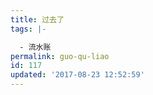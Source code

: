 ```yaml
---
title: 过去了
tags: |-

  - 流水账
permalink: guo-qu-liao
id: 117
updated: '2017-08-23 12:52:59'
---
```


<div id="wrap" class="my-map">
		<div id="mapContainer"></div>
	</div>
	<script src="//webapi.amap.com/maps?v=1.3&key=8325164e247e15eea68b59e89200988b"></script>
	<script>
	!function(){
		var infoWindow, map, level = 13,
			center = {lng: 104.771593, lat: 29.334865},
			features = [{type: "Polyline", name: "", desc: "", strokeWeight: 5, strokeColor: "#F0202F", strokeOpacity: 0.86, lnglat: [{lng: 104.777089, lat: 29.325357}, {lng: 104.780779, lat: 29.325282}, {lng: 104.784728, lat: 29.326554}, {lng: 104.788848, lat: 29.326629}, {lng: 104.791337, lat: 29.327826}, {lng: 104.788676, lat: 29.329921}, {lng: 104.788333, lat: 29.332765}, {lng: 104.786015, lat: 29.33703}, {lng: 104.785843, lat: 29.340472}, {lng: 104.782582, lat: 29.346607}, {lng: 104.781895, lat: 29.347205}, {lng: 104.764557, lat: 29.341818}, {lng: 104.762326, lat: 29.338526}, {lng: 104.761725, lat: 29.335159}, {lng: 104.757863, lat: 29.333214}, {lng: 104.755631, lat: 29.333663}, {lng: 104.754146, lat: 29.334022}, {lng: 104.748266, lat: 29.331964}, {lng: 104.75406, lat: 29.328223}, {lng: 104.762514, lat: 29.326839}, {lng: 104.769038, lat: 29.325828}, {lng: 104.773029, lat: 29.326352}, {lng: 104.777191, lat: 29.325305}]}];

		function loadFeatures(){
			for(var feature, data, i = 0, len = features.length, j, jl, path; i < len; i++){
				data = features[i];
				switch(data.type){
					case "Marker":
						feature = new AMap.Marker({ map: map, position: new AMap.LngLat(data.lnglat.lng, data.lnglat.lat),
							zIndex: 3, extData: data, offset: new AMap.Pixel(data.offset.x, data.offset.y), title: data.name,
							content: '<div class="icon icon-' + data.icon + ' icon-'+ data.icon +'-' + data.color +'"></div>' });
						break;
					case "Polyline":
						for(j = 0, jl = data.lnglat.length, path = []; j < jl; j++){
							path.push(new AMap.LngLat(data.lnglat[j].lng, data.lnglat[j].lat));
						}
						feature = new AMap.Polyline({ map: map, path: path, extData: data, zIndex: 2,
							strokeWeight: data.strokeWeight, strokeColor: data.strokeColor, strokeOpacity: data.strokeOpacity });
						break;
					case "Polygon":
						for(j = 0, jl = data.lnglat.length, path = []; j < jl; j++){
							path.push(new AMap.LngLat(data.lnglat[j].lng, data.lnglat[j].lat));
						}
						feature = new AMap.Polygon({ map: map, path: path, extData: data, zIndex: 1,
							strokeWeight: data.strokeWeight, strokeColor: data.strokeColor, strokeOpacity: data.strokeOpacity,
							fillColor: data.fillColor, fillOpacity: data.fillOpacity });
						break;
					default: feature = null;
				}
				if(feature){ AMap.event.addListener(feature, "click", mapFeatureClick); }
			}
		}

		function mapFeatureClick(e){
			if(!infoWindow){ infoWindow = new AMap.InfoWindow({autoMove: true}); }
			var extData = e.target.getExtData();
			infoWindow.setContent("<h5>" + extData.name + "</h5><div>" + extData.desc + "</div>");
			infoWindow.open(map, e.lnglat);
		}

		map = new AMap.Map("mapContainer", {center: new AMap.LngLat(center.lng, center.lat), level: level, keyboardEnable: false, dragEnable: false, doubleClickZoom: false});
		
		loadFeatures();

		map.on('complete', function(){
			map.plugin(["AMap.ToolBar"], function(){
				map.addControl(new AMap.ToolBar);
			});	
		})
		
	}();
	</script>

有些日子没写博客了，这段时间发生了太多事情。感觉所有的事情纠缠在一起就和一个扯不清的毛线球一样，为了理清楚这些琐事感觉整个人都块崩溃了，自己内心也很自责。

我平时是住在公司三楼的，当时我发现起火是实在房间里闻到了烧焦的味道，瞬间就想起自己点的蚊香，当时立马重下楼打算灭火，到办公室的时候发现我坐的地方基本上已经都烧起来了，但是还没烧到门口。当时拿着水盆接了一盆水浇了之后发现一点用也没有，慌慌张张的跑下楼去找人帮忙。

我们办公室原本租借的是一层楼，还好发现火情即时，公司对面我经常去吃宵夜的烧烤摊老板帮我报的火警，消防队即时赶到把货灭了，只烧掉了其中一间房间。损失其实还能接受，但是很多重要的资料比如很重要的税票、和一些供货商的来往票据也都在火灾里灰飞烟灭了，这些东西整理起来很复杂，税票烧毁后得去税务局说明，还得把遗失的发票登报说明，而且还有罚款。我和另外一个同事的电脑也完了，硬盘被烧的不成样，虽然后来去电脑城修电脑的时候说有可能恢复，但是后来还是放弃了。索性是公司的总服务器硬盘没出问题，但是主板似乎出了问题，重新搭建了临时的服务器后返厂维修了，今天打电话询问说明天会有正式的结果出来。如果不维修我打算用之前没出问题的cpu和内存重新买块主板整个服务器了。

![](http://cdn.4zen.top/image/9/76/529a0714fc02dc8bf40d690803aef.jpg)

第二天开始我们就开始清理了整个房间剩下的资料，索性还有一部分东西没有烧毁。整个办公室搬到了临近的一个房间用来临时办公。不过办公室外的过道外被烟子熏得乌黑，看样子是需要重新找人来刷漆处理了。

现在基本上已经弄的差不多了，房间已经整理干净，恢复正常的办公了。

![](http://cdn.4zen.top/image/9/59/e90c2b36aef32b19178c3d25998a6.jpg)

心里感慨蛮多的，也不知道怎么来说，只能说以我为戒把。